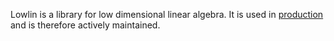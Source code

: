 Lowlin is a library for low dimensional linear algebra. It is used in [production](https://www.simulucis.com) and is therefore actively maintained.
